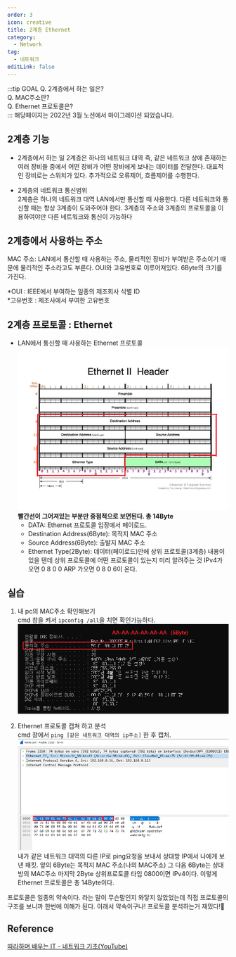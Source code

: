 ```yaml
---
order: 3
icon: creative
title: 2계층 Ethernet
category:
  - Network
tag:
  - 네트워크
editLink: false
---
```


:::tip GOAL
Q. 2계층에서 하는 일은?  
Q. MAC주소란?  
Q. Ethernet 프로토콜은?  
:::
해당페이지는 2022년 3월 노션에서 마이그레이션 되었습니다.

## 2계층 기능

- 2계층에서 하는 일
  2계층은 하나의 네트워크 대역 즉, 같은 네트워크 상에
  존재하는 여러 장비들 중에서 어떤 장비가 어떤 장비에게 보내는 데이터를 전달한다.
  대표적인 장비로는 스위치가 있다.
  추가적으로 오류제어, 흐름제어를 수행한다.

- 2계층의 네트워크 통신범위  
  2계층은 하나의 네트워크 대역 LAN에서만 통신할 때 사용한다. 다른 네트워크와 통신할 때는
  항상 3계층이 도와주어야 한다. 3계층의 주소와 3계층의 프로토콜을 이용하여야만 다른 네트워크와 통신이 가능하다

## 2계층에서 사용하는 주소

MAC 주소: LAN에서 통신할 때 사용하는 주소, 물리적인 장비가 부여받은 주소이기 때문에 물리적인 주소라고도 부른다.
OUI와 고유번호로 이루어져있다. 6Byte의 크기를 가진다.

*OUI : IEEE에서 부여하는 일종의 제조회사 식별 ID  
*고유번호 : 제조사에서 부여한 고유번호

## 2계층 프로토콜 : Ethernet

- LAN에서 통신할 때 사용하는 Ethernet 프로토콜
  ![EthernetHeader](./img/EthernetHeader.png)
  **빨간선이 그어져있는 부분만 중점적으로 보면된다. 총 14Byte**
  - DATA: Ethernet 프로토콜 입장에서 페이로드.
  - Destination Address(6Byte): 목적지 MAC 주소
  - Source Address(6Byte): 출발지 MAC 주소
  - Ethernet Type(2Byte): 데이터(페이로드)안에 상위 프로토콜(3계층) 내용이 있을 텐데 상위 프로토콜에 어떤 프로토콜이 있는지 미리 알려주는 것 IPv4가 오면 0 8 0 0 ARP 가오면 0 8 0 6이 온다.

## 실습

1. 내 pc의 MAC주소 확인해보기  
   cmd 창을 켜서 `ipconfig /all`을 치면 확인가능하다.  
   ![mac-address](./img/3-mac-address.png)

2. Ethernet 프로토콜 캡쳐 하고 분석  
   cmd 창에서 `ping [같은 네트워크 대역의 ip주소]` 한 후 캡처.  
   ![mac-address](./img/3-ethernet.png)
   내가 같은 네트워크 대역의 다른 IP로 ping요청을 보내서 상대방 IP에서 나에게 보낸 패킷.
   앞의 6Byte는 목적지 MAC 주소(나의 MAC주소) 그 다음 6Byte는 상대방의 MAC주소
   마지막 2Byte 상위프로토콜 타입 0800이면 IPv4이다.
   이렇게 Ethernet 프로토콜은 총 14Byte이다.

프로토콜은 일종의 약속이다. 라는 말이 무슨말인지 와닿지 않았었는데 직접 프로토콜의 구조를 보니까 한번에 이해가 된다. 이래서 약속이구나! 프로토콜 분석하는거 재밌다!:woman_dancing:

## Reference

[따라하며 배우는 IT - 네트워크 기초(YouTube)](https://www.youtube.com/playlist?list=PL0d8NnikouEWcF1jJueLdjRIC4HsUlULi)
